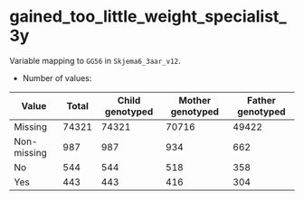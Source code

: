# gained_too_little_weight_specialist_3y
Variable mapping to `GG56` in `Skjema6_3aar_v12`.
- Number of values:

| Value | Total | Child genotyped | Mother genotyped | Father genotyped |
| ----- | ----- | --------------- | ---------------- | ---------------- |
| Missing | 74321 | 74321 | 70716 | 49422 |
| Non-missing | 987 | 987 | 934 | 662 |
| No | 544 | 544 | 518 |358 |
| Yes | 443 | 443 | 416 |304 |



